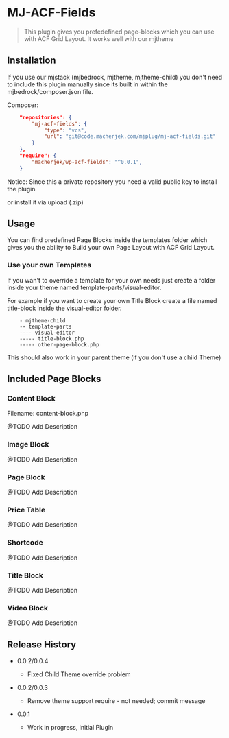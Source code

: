 # MJ-ACF-Fields
> This plugin gives you prefedefined page-blocks which you can use with ACF Grid Layout. It works well with our mjtheme


## Installation

If you use our mjstack (mjbedrock, mjtheme, mjtheme-child) you don't need to
include this plugin manually since its built in within the mjbedrock/composer.json
file.

Composer:

```json
	"repositories": {
        "mj-acf-fields": {
            "type": "vcs",
            "url": "git@code.macherjek.com/mjplug/mj-acf-fields.git"
        }
    },
    "require": {
		"macherjek/wp-acf-fields": "^0.0.1",
	}
```

Notice: Since this a private repository you need a valid public key
to install the plugin

or install it via upload (.zip)


## Usage

You can find predefined Page Blocks inside the templates folder which
gives you the ability to Build your own Page Layout with ACF Grid Layout.


### Use your own Templates

If you wan't to override a template for your own needs just
create a folder inside your theme named template-parts/visual-editor.

For example if you want to create your own Title Block
create a file named title-block inside the visual-editor folder.

```
	- mjtheme-child
	-- template-parts
	---- visual-editor
	----- title-block.php
	----- other-page-block.php
```

This should also work in your parent theme (if you don't use
a child Theme)



## Included Page Blocks

### Content Block

Filename: content-block.php

@TODO Add Description

### Image Block

@TODO Add Description

### Page Block

@TODO Add Description

### Price Table

@TODO Add Description

### Shortcode

@TODO Add Description

### Title Block

@TODO Add Description

### Video Block

@TODO Add Description

## Release History


* 0.0.2/0.0.4
    * Fixed Child Theme override problem

* 0.0.2/0.0.3
    * Remove theme support require - not needed; commit message

* 0.0.1
	* Work in progress, initial Plugin

